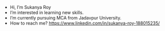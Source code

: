 -  Hi, I’m Sukanya Roy
-  I’m interested in learning new skills.
-  I’m currently pursuing MCA from Jadavpur University.
-  How to reach me? https://www.linkedin.com/in/sukanya-roy-188015235/

<!---
Zabiea/Zabiea is a ✨ special ✨ repository because its `README.md` (this file) appears on your GitHub profile.
You can click the Preview link to take a look at your changes.
--->
